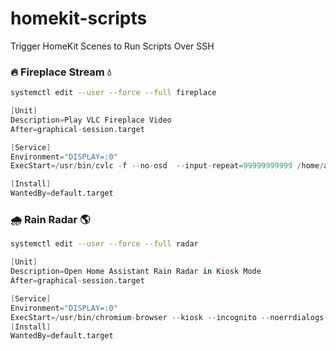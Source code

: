 # homekit-scripts
Trigger HomeKit Scenes to Run Scripts Over SSH

### 🔥 Fireplace Stream 💧

```bash
systemctl edit --user --force --full fireplace
```

```s
[Unit]
Description=Play VLC Fireplace Video
After=graphical-session.target

[Service]
Environment="DISPLAY=:0"
ExecStart=/usr/bin/cvlc -f --no-osd  --input-repeat=99999999999 /home/admin/Developer/homekit-scripts/fireplace-stream/fireplace.mp4

[Install]
WantedBy=default.target
```

### 🌧️ Rain Radar 🌎

```bash
systemctl edit --user --force --full radar
```

```s
[Unit]
Description=Open Home Assistant Rain Radar in Kiosk Mode
After=graphical-session.target

[Service]
Environment="DISPLAY=:0"
ExecStart=/usr/bin/chromium-browser --kiosk --incognito --noerrdialogs --hide-scrollbars --force-device-scale-factor=3.0 --canvas-oop-rasterization --ignore-gpu-blocklist --enable-gpu-rasterization --enable-zero-copy --enable-drdc --enable-features=VaapiVideoDecoder http://home-assistant.lan:8123/lovelace/radar?kiosk
[Install]
WantedBy=default.target
```
